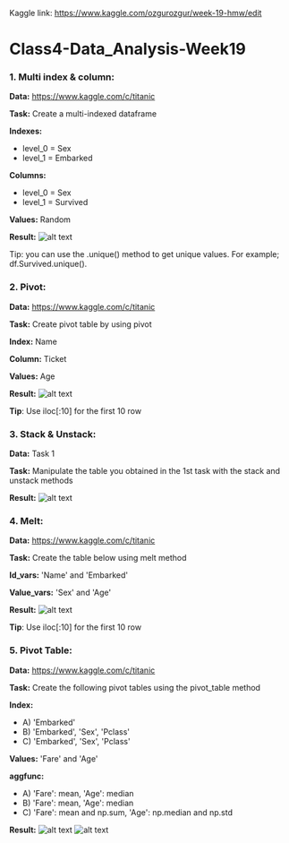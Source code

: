 Kaggle link: https://www.kaggle.com/ozgurozgur/week-19-hmw/edit

# Class4-Data_Analysis-Week19

### 1. Multi index & column:

__Data:__ https://www.kaggle.com/c/titanic

__Task:__ Create a multi-indexed dataframe

__Indexes:__
* level_0 = Sex
* level_1 = Embarked

__Columns:__
*  level_0 = Sex
*  level_1 = Survived

__Values:__ Random

__Result:__
![alt text](img/1.png 'result')

Tip: you can use the .unique() method to get unique values. For example;
df.Survived.unique().

### 2. Pivot:

__Data:__ https://www.kaggle.com/c/titanic

__Task:__ Create pivot table by using pivot

__Index:__ Name

__Column:__ Ticket

__Values:__ Age

__Result:__
![alt text](img/2.png 'result')

__Tip__: Use iloc[:10] for the first 10 row


### 3. Stack & Unstack:

__Data:__ Task 1

__Task:__ Manipulate the table you obtained in the 1st task with the stack and unstack methods

__Result:__
![alt text](img/3.png 'result')


### 4. Melt:

__Data:__ https://www.kaggle.com/c/titanic

__Task:__ Create the table below using melt method

__Id_vars:__ 'Name' and 'Embarked'

__Value_vars:__ 'Sex' and 'Age'

__Result:__
![alt text](img/4.png 'result')

__Tip__: Use iloc[:10] for the first 10 row


### 5. Pivot Table:

__Data:__ https://www.kaggle.com/c/titanic

__Task:__ Create the following pivot tables using the pivot_table method

__Index:__ 
* A) 'Embarked'
* B) 'Embarked', 'Sex', 'Pclass'
* C) 'Embarked', 'Sex', 'Pclass'

__Values:__ 'Fare' and 'Age'

__aggfunc:__
* A) 'Fare': mean, 'Age': median
* B) 'Fare': mean, 'Age': median
* C) 'Fare': mean and np.sum, 'Age': np.median and np.std

__Result:__
![alt text](img/5-1.png 'result')
![alt text](img/5-2.png 'result') 
